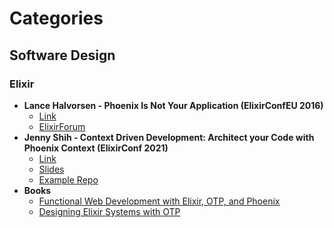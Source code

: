 # Categories
## Software Design
### Elixir 
  - **Lance Halvorsen - Phoenix Is Not Your Application (ElixirConfEU 2016)**
    - [Link](https://www.youtube.com/watch?v=lDKCSheBc-8)
    - [ElixirForum](https://elixirforum.com/t/what-do-they-actually-mean-when-they-say-phoenix-is-not-your-application/11743/3)
  - **Jenny Shih - Context Driven Development: Architect your Code with Phoenix Context (ElixirConf 2021)**
    - [Link](https://www.youtube.com/watch?v=vr-qhHrN5_4)
    - [Slides](https://speakerdeck.com/jennyshih/context-driven-development-architecture-your-code-with-phoenix-context?slide=115)
    - [Example Repo](https://github.com/jenny-codes/elixirlab)
  - **Books**
    - [Functional Web Development with Elixir, OTP, and Phoenix](https://pragprog.com/titles/lhelph/functional-web-development-with-elixir-otp-and-phoenix/)
    - [Designing Elixir Systems with OTP](https://pragprog.com/titles/jgotp/designing-elixir-systems-with-otp/)

